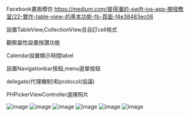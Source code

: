 Facebook畫面模仿
https://medium.com/彼得潘的-swift-ios-app-開發教室/22-實作-table-view-的基本功能-fb-頁面-f4e38483ec06

設置TableView,CollectionView且自訂cell格式

觀察屬性設置按讚功能

Calendar設置顯示時間label

設置Navigationbar按鈕,menu選單按鈕

delegate(代理機制)和protocol(協議)

PHPickerViewController選擇照片

![image](https://github.com/Lou1202/FB-Table-View/blob/main/FBview1.png)
![image](https://github.com/Lou1202/FB-Table-View/blob/main/FBview2.png)
![image](https://github.com/Lou1202/FB-Table-View/blob/main/FBview3.png)
![image](https://github.com/Lou1202/FB-Table-View/blob/main/FBview4.png)
![image](https://github.com/Lou1202/FB-Table-View/blob/main/FBview5.png)
![image](https://github.com/Lou1202/FB-Table-View/blob/main/FBview6.png)
